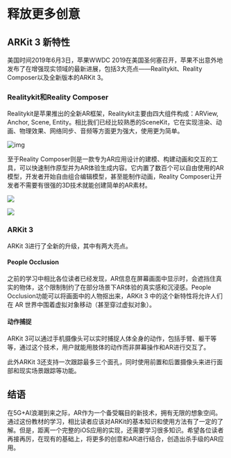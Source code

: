 # 释放更多创意

## ARKit 3 新特性

美国时间2019年6月3日，苹果WWDC 2019在美国圣何塞召开，苹果不出意外地发布了在增强现实领域的最新进展，包括3大亮点——Realitykit、Reality Composer以及全新版本的ARKit 3。

### Realitykit和Reality Composer

Realitykit是苹果推出的全新AR框架，Realitykit主要由四大组件构成：ARView, Anchor, Scene, Entity。相比我们已经比较熟悉的SceneKit，它在实现渲染、动画、物理效果、网络同步、音频等方面更为强大，使用更为简单。

![img](https://images.xiaozhuanlan.com/photo/2019/a4f13710bb0812b62ac6b555446798d6.png)

至于Reality Composer则是一款专为AR应用设计的建模、构建动画和交互的工具，可以快速制作原型并为AR体验生成内容。它内置了数百个可以自由使用的AR模型，开发者开始自由组合编辑模型，甚至能制作动画，Reality Composer让开发者不需要有很强的3D技术就能创建简单的AR素材。

![](blob:https://app.gitbook.com/b3bbe98e-fbaf-4cf6-9e58-8b3eaf098ad6)

![](blob:https://app.gitbook.com/699df2c7-dd05-4c20-9644-fb55bcf11047)

### ARKit 3

ARKit 3进行了全新的升级，其中有两大亮点。

#### People Occlusion

之前的学习中相比各位读者已经发现，AR信息在屏幕画面中显示时，会遮挡住真实的物体，这个限制制约了在部分场景下AR体验的真实感和沉浸感。People Occlusion功能可以将画面中的人物抠出来，ARKit 3 中的这个新特性将允许人们在 AR 世界中围着虚拟对象移动（甚至穿过虚拟对象）。

#### 动作捕捉

ARKit 3可以通过手机摄像头可以实时捕捉人体全身的动作，包括手臂、躯干等等，通过这个技术，用户就能用肢体的动作而非屏幕操作和AR进行交互了。  
  
此外ARKit 3还支持一次跟踪最多三个面孔，同时使用前置和后置摄像头来进行面部和现实场景跟踪等功能。

## 结语

在5G+AI浪潮到来之际，AR作为一个备受瞩目的新技术，拥有无限的想象空间。通过这份教材的学习，相比读者应该对ARKit的基本知识和使用方法有了一定的了解。但是，距离一个完整的iOS应用的实现，还需要学习很多知识。希望各位读者再接再厉，在现有的基础上，将更多的创意和AR进行结合，创造出杀手级的AR应用。

